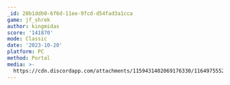 ```yaml
---
_id: 20b1ddb0-6f6d-11ee-9fcd-d54fad3a1cca
game: jf_shrek
author: kingmidas
score: '141870'
mode: Classic
date: '2023-10-20'
platform: PC
method: Portal
media: >-
  https://cdn.discordapp.com/attachments/1159431402069176330/1164975552424333442/rn_image_picker_lib_temp_3d8a9326-b62e-4ff2-af09-38533027fdec.jpg?ex=65452b07&is=6532b607&hm=c4244df0c78d45a82304eb0a87a447249a2735b390c3aec13205535e2228304a&
---
```


